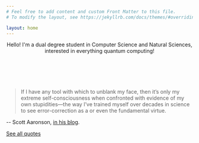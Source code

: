 ```yaml
---
# Feel free to add content and custom Front Matter to this file.
# To modify the layout, see https://jekyllrb.com/docs/themes/#overriding-theme-defaults

layout: home
---
```


<p style="text-align: center;">
Hello! I'm a dual degree student in Computer Science and Natural Sciences, interested in everything quantum computing! 
</p>

<div class="{% if site.style == 'dark' %}text-white{% endif %} mb-2 lh-condensed center"> 
<a href="https://scholar.google.com/citations?user=NskQYsQAAAAJ&hl=en" class="ai ai-google-scholar ai-lg"></a>
&nbsp;
<a href="https://quantumcomputing.stackexchange.com/users/2832/mahathi-vempati" class="fa fa-stack-overflow fa-lg"></a>
&nbsp;
<a href="https://github.com/Tinkidinki" class="fa fa-github fa-lg"></a>
&nbsp;
<a href="https://twitter.com/mahathi_vempati" class="fa fa-twitter fa-lg"></a>
&nbsp;

</div>




<br><br/>

> If I have any tool with which to unblank my face, then it’s only my extreme self-consciousness when confronted with evidence of my own stupidities—the way I’ve trained myself over decades in science to see error-correction as a or even the fundamental virtue.


-- Scott Aaronson, [in his blog](https://www.scottaaronson.com/blog/?p=5706).


[See all quotes](/quotes)

